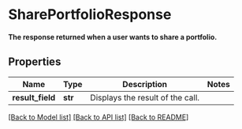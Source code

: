 # SharePortfolioResponse

#### The response returned when a user wants to share a portfolio.

## Properties
Name | Type | Description | Notes
------------ | ------------- | ------------- | -------------
**result_field** | **str** | Displays the result of the call. | 

[[Back to Model list]](../README.md#documentation-for-models) [[Back to API list]](../README.md#documentation-for-api-endpoints) [[Back to README]](../README.md)


